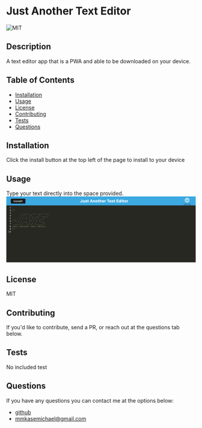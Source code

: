 # Just Another Text Editor

![MIT](https://img.shields.io/badge/License-MIT-blue)

## Description

A text editor app that is a PWA and able to be downloaded on your device.

## Table of Contents

- [Installation](#installation)
- [Usage](#usage)
- [License](#license)
- [Contributing](#contributing)
- [Tests](#tests)
- [Questions](#questions)

## Installation

Click the install button at the top left of the page to install to your device

## Usage

Type your text directly into the space provided.![Homepage](image.png)

## License

MIT

## Contributing

If you'd like to contribute, send a PR, or reach out at the questions tab below.

## Tests

No included test

## Questions

If you have any questions you can contact me at the options below:

- [github](https://github.com/MaddyKM)
- [mmkasemichael@gmail.com](mailto:mmkasemichael@gmail.com)
